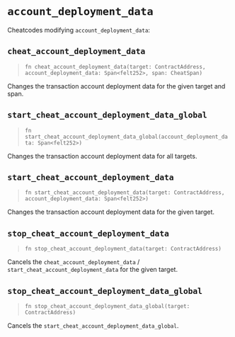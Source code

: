 # `account_deployment_data`

Cheatcodes modifying `account_deployment_data`:

## `cheat_account_deployment_data`
> `fn cheat_account_deployment_data(target: ContractAddress, account_deployment_data: Span<felt252>, span: CheatSpan)`

Changes the transaction account deployment data for the given target and span.

## `start_cheat_account_deployment_data_global`
> `fn start_cheat_account_deployment_data_global(account_deployment_data: Span<felt252>)`

Changes the transaction account deployment data for all targets.

## `start_cheat_account_deployment_data`
> `fn start_cheat_account_deployment_data(target: ContractAddress, account_deployment_data: Span<felt252>)`

Changes the transaction account deployment data for the given target.

## `stop_cheat_account_deployment_data`
> `fn stop_cheat_account_deployment_data(target: ContractAddress)`

Cancels the `cheat_account_deployment_data` / `start_cheat_account_deployment_data` for the given target.

## `stop_cheat_account_deployment_data_global`
> `fn stop_cheat_account_deployment_data_global(target: ContractAddress)`

Cancels the `start_cheat_account_deployment_data_global`.
